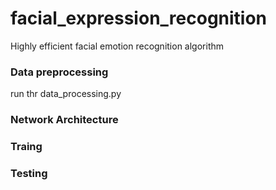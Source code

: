 # facial_expression_recognition
Highly efficient facial emotion recognition algorithm

### Data preprocessing
run thr data_processing.py

### Network Architecture

### Traing

### Testing

